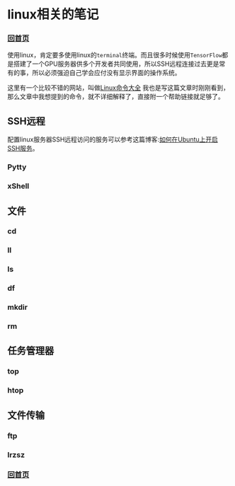 # linux相关的笔记

### [回首页](README.md)

使用linux，肯定要多使用linux的`terminal`终端。而且很多时候使用`TensorFlow`都是搭建了一个GPU服务器供多个开发者共同使用，所以SSH远程连接过去更是常有的事，所以必须强迫自己学会应付没有显示界面的操作系统。

这里有一个比较不错的网站，叫做[Linux命令大全](http://man.linuxde.net/) 我也是写这篇文章时刚刚看到，那么文章中我想提到的命令，就不详细解释了，直接附一个帮助链接就足够了。

## SSH远程
配置linux服务器SSH远程访问的服务可以参考这篇博客:[如何在Ubuntu上开启SSH服务](http://blog.csdn.net/md521/article/details/52597398)。
### Pytty
### xShell

## 文件
### cd
### ll
### ls
### df
### mkdir
### rm

## 任务管理器
### top
### htop

## 文件传输
### ftp
### lrzsz



### [回首页](README.md)
